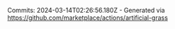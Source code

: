 Commits: 2024-03-14T02:26:56.180Z - Generated via https://github.com/marketplace/actions/artificial-grass
<br>
